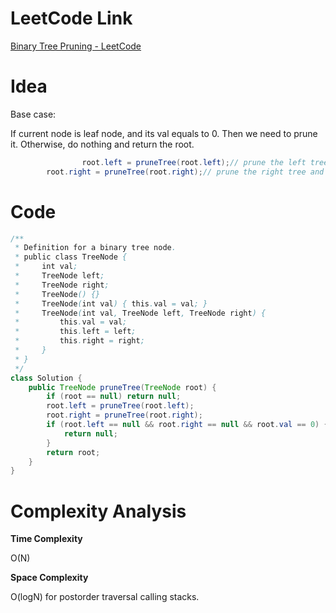 # LeetCode Link

[Binary Tree Pruning - LeetCode](https://leetcode.com/problems/binary-tree-pruning/)

# Idea

Base case:

If current node is leaf node, and its val equals to 0. Then we need to prune it. Otherwise, do nothing and return the root.

```java
				root.left = pruneTree(root.left);// prune the left tree and put it back to root.left
        root.right = pruneTree(root.right);// prune the right tree and put it back to root.right
```

# Code

```java
/**
 * Definition for a binary tree node.
 * public class TreeNode {
 *     int val;
 *     TreeNode left;
 *     TreeNode right;
 *     TreeNode() {}
 *     TreeNode(int val) { this.val = val; }
 *     TreeNode(int val, TreeNode left, TreeNode right) {
 *         this.val = val;
 *         this.left = left;
 *         this.right = right;
 *     }
 * }
 */
class Solution {
    public TreeNode pruneTree(TreeNode root) {
        if (root == null) return null;
        root.left = pruneTree(root.left);
        root.right = pruneTree(root.right);
        if (root.left == null && root.right == null && root.val == 0) {
            return null;
        }
        return root;
    }
}
```

# Complexity Analysis

**Time Complexity**

O(N)

**Space Complexity**

O(logN) for postorder traversal calling stacks.
